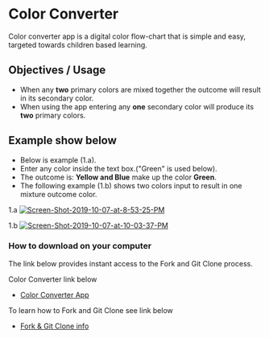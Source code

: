 # Color Converter

Color converter app is a digital color flow-chart that is simple and easy, targeted towards children based learning.

## Objectives / Usage

* When any **two** primary colors are mixed together the outcome will result in its secondary color.
* When using the app entering any **one** secondary color will produce its **two** primary colors.

## Example show below

* Below is example (1.a).
* Enter any color inside the text box.("Green" is used below).
* The outcome is: **Yellow and Blue** make up the color **Green**.
* The following example (1.b) shows two colors input to result in one mixture outcome color.

1.a
<a href="https://ibb.co/P1NnW9Y"><img src="https://i.ibb.co/HGVsPx2/Screen-Shot-2019-10-07-at-8-53-25-PM.png" alt="Screen-Shot-2019-10-07-at-8-53-25-PM" border="0"></a>

1.b
<a href="https://ibb.co/tcYzZDL"><img src="https://i.ibb.co/FJ8XszH/Screen-Shot-2019-10-07-at-10-03-37-PM.png" alt="Screen-Shot-2019-10-07-at-10-03-37-PM" border="0"></a>

### How to download on your computer

The link below provides instant access to the Fork and Git Clone process.

Color Converter link below

* [Color Converter App](https://github.com/Mr-Jess/color-converter)

To learn how to Fork and Git Clone see link below

* [Fork & Git Clone info](https://guides.github.com/activities/forking/)